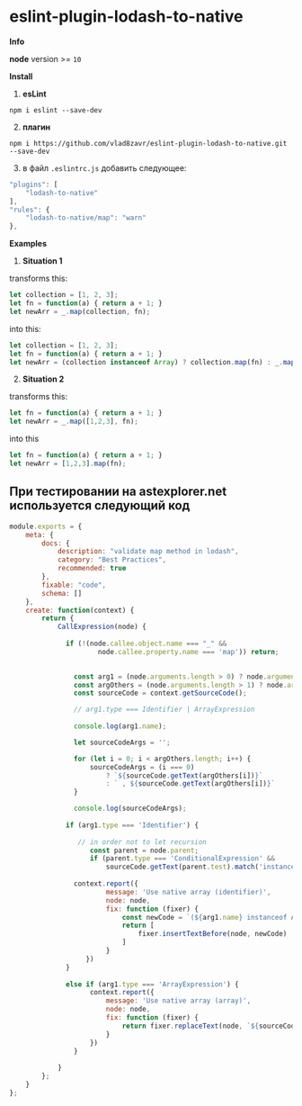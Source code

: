 # eslint-plugin-lodash-to-native

**Info**

**node** version >= `10`

**Install**

1. **esLint**

`npm i eslint --save-dev`

2. **плагин**

`npm i https://github.com/vlad8zavr/eslint-plugin-lodash-to-native.git --save-dev`

3. в файл `.eslintrc.js` добавить следующее:

```javascript
"plugins": [
    "lodash-to-native"
],
"rules": {
    "lodash-to-native/map": "warn"
},
```

**Examples**

1. **Situation 1**

transforms this: 

```javascript
let collection = [1, 2, 3];
let fn = function(a) { return a + 1; }
let newArr = _.map(collection, fn);
```

into this: 

```javascript
let collection = [1, 2, 3];
let fn = function(a) { return a + 1; }
let newArr = (collection instanceof Array) ? collection.map(fn) : _.map(collection, fn);
```

2. **Situation 2**

transforms this: 

```javascript
let fn = function(a) { return a + 1; }
let newArr = _.map([1,2,3], fn);
```

into this

```javascript
let fn = function(a) { return a + 1; }
let newArr = [1,2,3].map(fn);
```

## При тестировании на astexplorer.net используется следующий код

```javascript
module.exports = {
    meta: {
        docs: {
            description: "validate map method in lodash",
            category: "Best Practices",
            recommended: true
        },
      	fixable: "code",
        schema: []
    },
    create: function(context) {
        return {
            CallExpression(node) {
              
              if (!(node.callee.object.name === "_" && 
                      node.callee.property.name === 'map')) return;

                
                const arg1 = (node.arguments.length > 0) ? node.arguments[0] : {};
                const argOthers = (node.arguments.length > 1) ? node.arguments.slice(1) : [];
                const sourceCode = context.getSourceCode();

                // arg1.type === Identifier | ArrayExpression
              
              	console.log(arg1.name);

                let sourceCodeArgs = '';

                for (let i = 0; i < argOthers.length; i++) {
                    sourceCodeArgs = (i === 0) 
                        ? `${sourceCode.getText(argOthers[i])}`
                        : ` , ${sourceCode.getText(argOthers[i])}`
                }

                console.log(sourceCodeArgs);
              
              if (arg1.type === 'Identifier') {
                
                 // in order not to let recursion
                    const parent = node.parent;
                    if (parent.type === 'ConditionalExpression' &&
                        sourceCode.getText(parent.test).match('instanceof Array')) return
                
              	context.report({
                        message: 'Use native array (identifier)',
                        node: node,
                        fix: function (fixer) {
                            const newCode = `(${arg1.name} instanceof Array) ? ${sourceCode.getText(arg1)}.map(${sourceCodeArgs}) : `
                            return [
                                fixer.insertTextBefore(node, newCode)
                            ]
                        }
                   })
              }
              
              else if (arg1.type === 'ArrayExpression') {
                    context.report({
                        message: 'Use native array (array)',
                        node: node,
                        fix: function (fixer) {
                            return fixer.replaceText(node, `${sourceCode.getText(arg1)}.map(${sourceCodeArgs})`);
                        }
                    })
                }
                
            }
        };
    }
};
```
